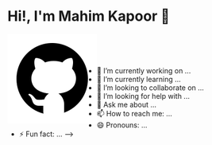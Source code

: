 # Hi!, I'm Mahim Kapoor 👋

[<img align="left" alt=" | Github" src="/assets/icons/icons8-github (1).svg" />](https://github.com/)

<br>
<br>
<br>

- 🔭 I’m currently working on ...
- 🌱 I’m currently learning ...
- 👯 I’m looking to collaborate on ...
- 🤔 I’m looking for help with ...
- 💬 Ask me about ...
- 📫 How to reach me: ...
- 😄 Pronouns: ...
- ⚡ Fun fact: ...
  -->
